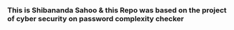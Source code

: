 <h3>This is Shibananda Sahoo & this Repo was based on the project of cyber security on password complexity checker</h3>
